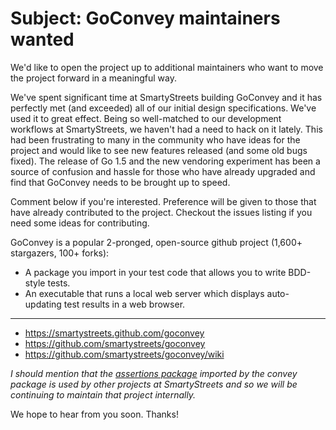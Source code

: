 # Subject: GoConvey maintainers wanted

We'd like to open the project up to additional maintainers who want to move the project forward in a meaningful way.

We've spent significant time at SmartyStreets building GoConvey and it has perfectly met (and exceeded) all of our initial design specifications. We've used it to great effect. Being so well-matched to our development workflows at SmartyStreets, we haven't had a need to hack on it lately. This had been frustrating to many in the community who have ideas for the project and would like to see new features released (and some old bugs fixed). The release of Go 1.5 and the new vendoring experiment has been a source of confusion and hassle for those who have already upgraded and find that GoConvey needs to be brought up to speed.

Comment below if you're interested. Preference will be given to those that have already contributed to the project. Checkout the issues listing if you need some ideas for contributing.

GoConvey is a popular 2-pronged, open-source github project (1,600+ stargazers, 100+ forks):

- A package you import in your test code that allows you to write BDD-style tests.
- An executable that runs a local web server which displays auto-updating test results in a web browser.

----

- https://smartystreets.github.com/goconvey
- https://github.com/smartystreets/goconvey
- https://github.com/smartystreets/goconvey/wiki

_I should mention that the [assertions package](https://github.com/smartystreets/assertions) imported by the convey package is used by other projects at SmartyStreets and so we will be continuing to maintain that project internally._

We hope to hear from you soon. Thanks!
